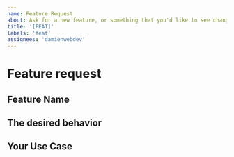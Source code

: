 ```yaml
---
name: Feature Request
about: Ask for a new feature, or something that you'd like to see changed.
title: '[FEAT]'
labels: 'feat'
assignees: 'damienwebdev'
---
```


<!--
PLEASE HELP US PROCESS GITHUB ISSUES FASTER BY PROVIDING THE FOLLOWING INFORMATION.

ISSUES MISSING IMPORTANT INFORMATION MAY BE CLOSED WITHOUT INVESTIGATION.
-->

# Feature request

## Feature Name
<!-- Naming is hard, what you call this feature? -->

## The desired behavior
<!-- Please describe, in as much detail as you can, what you'd like to see happen. -->

## Your Use Case
<!-- Please try to format as "As a {role}, I'd like to be able to do {x}. -->
